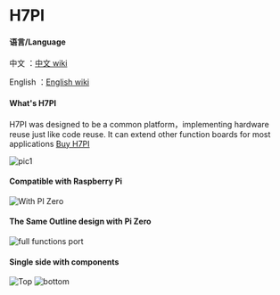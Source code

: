# H7PI

#### 语言/Language
中文         ：[中文 wiki](https://github.com/PinoDM/H7PI/blob/master/doc/wiki/introduction.md)

English      ：[English wiki](https://github.com/PinoDM/H7PI/blob/master/doc/wiki/introduction_en.md)

#### What's H7PI
H7PI was designed to be a common platform，implementing hardware reuse just like code reuse. It can extend other function boards for most applications
 [Buy H7PI](https://item.taobao.com/item.htm?id=606908438435)

![pic1](https://github.com/PinoDM/H7PI/blob/master/doc/pic/pic1.jpg?raw=true)


#### Compatible with Raspberry Pi
![With PI Zero](https://github.com/PinoDM/H7PI/blob/master/doc/pic/wp.jpg?raw=true)


#### The Same Outline design with Pi Zero
![full functions port](https://github.com/PinoDM/H7PI/blob/master/doc/pic/ffp.jpg?raw=true)


#### Single side with components
![Top](https://github.com/PinoDM/H7PI/blob/master/doc/pic/Top.jpg?raw=true) 
![bottom](https://github.com/PinoDM/H7PI/blob/master/doc/pic/Bottom.jpg?raw=true)
